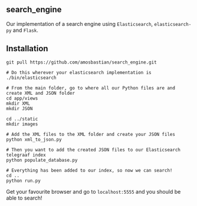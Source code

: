 ## search_engine

Our implementation of a search engine using `Elasticsearch`, `elasticsearch-py` and `Flask`.

## Installation

```
git pull https://github.com/amosbastian/search_engine.git

# Do this wherever your elasticsearch implementation is
./bin/elasticsearch

# From the main folder, go to where all our Python files are and create XML and JSON folder
cd app/views
mkdir XML
mkdir JSON

cd ../static
mkdir images

# Add the XML files to the XML folder and create your JSON files
python xml_to_json.py

# Then you want to add the created JSON files to our Elasticsearch telegraaf index
python populate_database.py

# Everything has been added to our index, so now we can search!
cd ..
python run.py
```

Get your favourite browser and go to `localhost:5555` and you should be able to search!
